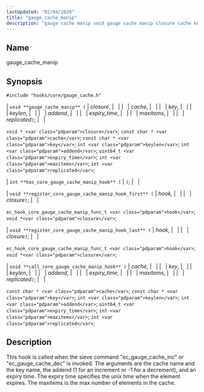 ```yaml
---
lastUpdated: "02/04/2020"
title: "gauge_cache_manip"
description: "gauge cache manip void gauge cache manip closure cache key keylen addend expiry time maxitems replicated void closure const char cache const char key int keylen int addend uint 64 t expiry time int maxitems int replicated int has core gauge cache manip hook void register core gauge cache manip..."
---
```


<a name="hooks.core.gauge_cache_manip"></a> 
## Name

gauge_cache_manip

## Synopsis

`#include "hooks/core/gauge_cache.h"`

| `void **gauge_cache_manip** (` | <var class="pdparam">closure</var>, |   |
|   | <var class="pdparam">cache</var>, |   |
|   | <var class="pdparam">key</var>, |   |
|   | <var class="pdparam">keylen</var>, |   |
|   | <var class="pdparam">addend</var>, |   |
|   | <var class="pdparam">expiry_time</var>, |   |
|   | <var class="pdparam">maxitems</var>, |   |
|   | <var class="pdparam">replicated</var>`)`; |   |

`void * <var class="pdparam">closure</var>`;
`const char * <var class="pdparam">cache</var>`;
`const char * <var class="pdparam">key</var>`;
`int <var class="pdparam">keylen</var>`;
`int <var class="pdparam">addend</var>`;
`uint64_t <var class="pdparam">expiry_time</var>`;
`int <var class="pdparam">maxitems</var>`;
`int <var class="pdparam">replicated</var>`;

| `int **has_core_gauge_cache_manip_hook** (` | `)`; |   |

| `void **register_core_gauge_cache_manip_hook_first** (` | <var class="pdparam">hook</var>, |   |
|   | <var class="pdparam">closure</var>`)`; |   |

`ec_hook_core_gauge_cache_manip_func_t <var class="pdparam">hook</var>`;
`void *<var class="pdparam">closure</var>`;

| `void **register_core_gauge_cache_manip_hook_last** (` | <var class="pdparam">hook</var>, |   |
|   | <var class="pdparam">closure</var>`)`; |   |

`ec_hook_core_gauge_cache_manip_func_t <var class="pdparam">hook</var>`;
`void *<var class="pdparam">closure</var>`;

| `void **call_core_gauge_cache_manip_hook** (` | <var class="pdparam">cache</var>, |   |
|   | <var class="pdparam">key</var>, |   |
|   | <var class="pdparam">keylen</var>, |   |
|   | <var class="pdparam">addend</var>, |   |
|   | <var class="pdparam">expiry_time</var>, |   |
|   | <var class="pdparam">maxitems</var>, |   |
|   | <var class="pdparam">replicated</var>`)`; |   |

`const char * <var class="pdparam">cache</var>`;
`const char * <var class="pdparam">key</var>`;
`int <var class="pdparam">keylen</var>`;
`int <var class="pdparam">addend</var>`;
`uint64_t <var class="pdparam">expiry_time</var>`;
`int <var class="pdparam">maxitems</var>`;
`int <var class="pdparam">replicated</var>`;<a name="idp27617488"></a> 
## Description

This hook is called when the sieve command "ec_gauge_cache_inc" or "ec_gauge_cache_dec" is invoked. The arguments are the cache name and the key name, the addend (1 for an increment or -1 for a decrement), and an expiry time. The expiry time specifies the unix time when the element expires. The maxitems is the max number of elements in the cache.